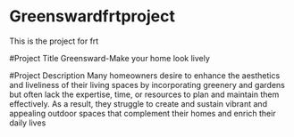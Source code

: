 # Greenswardfrtproject
This is the project for frt

#Project Title
Greensward-Make your home look lively

#Project Description
Many homeowners desire to enhance the aesthetics and liveliness of their living spaces by incorporating greenery and gardens but often lack the expertise, time, or resources to plan and maintain them effectively. As a result, they struggle to create and sustain vibrant and appealing outdoor spaces that complement their homes and enrich their daily lives
